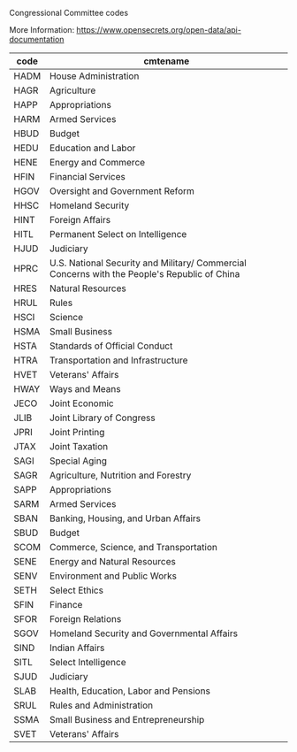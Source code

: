 Congressional Committee codes

More Information: https://www.opensecrets.org/open-data/api-documentation

| code | cmtename                                                                                     |
| ---- | -------------------------------------------------------------------------------------------- |
| HADM | House Administration                                                                         |
| HAGR | Agriculture                                                                                  |
| HAPP | Appropriations                                                                               |
| HARM | Armed Services                                                                               |
| HBUD | Budget                                                                                       |
| HEDU | Education and Labor                                                                          |
| HENE | Energy and Commerce                                                                          |
| HFIN | Financial Services                                                                           |
| HGOV | Oversight and Government Reform                                                              |
| HHSC | Homeland Security                                                                            |
| HINT | Foreign Affairs                                                                              |
| HITL | Permanent Select on Intelligence                                                             |
| HJUD | Judiciary                                                                                    |
| HPRC | U.S. National Security and Military/ Commercial Concerns with the People's Republic of China |
| HRES | Natural Resources                                                                            |
| HRUL | Rules                                                                                        |
| HSCI | Science                                                                                      |
| HSMA | Small Business                                                                               |
| HSTA | Standards of Official Conduct                                                                |
| HTRA | Transportation and Infrastructure                                                            |
| HVET | Veterans' Affairs                                                                            |
| HWAY | Ways and Means                                                                               |
| JECO | Joint Economic                                                                               |
| JLIB | Joint Library of Congress                                                                    |
| JPRI | Joint Printing                                                                               |
| JTAX | Joint Taxation                                                                               |
| SAGI | Special Aging                                                                                |
| SAGR | Agriculture, Nutrition and Forestry                                                          |
| SAPP | Appropriations                                                                               |
| SARM | Armed Services                                                                               |
| SBAN | Banking, Housing, and Urban Affairs                                                          |
| SBUD | Budget                                                                                       |
| SCOM | Commerce, Science, and Transportation                                                        |
| SENE | Energy and Natural Resources                                                                 |
| SENV | Environment and Public Works                                                                 |
| SETH | Select Ethics                                                                                |
| SFIN | Finance                                                                                      |
| SFOR | Foreign Relations                                                                            |
| SGOV | Homeland Security and Governmental Affairs                                                   |
| SIND | Indian Affairs                                                                               |
| SITL | Select Intelligence                                                                          |
| SJUD | Judiciary                                                                                    |
| SLAB | Health, Education, Labor and Pensions                                                        |
| SRUL | Rules and Administration                                                                     |
| SSMA | Small Business and Entrepreneurship                                                          |
| SVET | Veterans' Affairs                                                                            |
